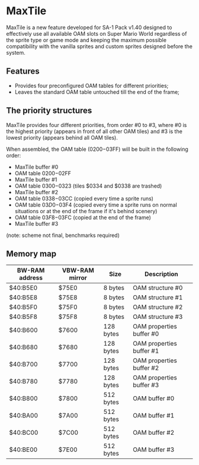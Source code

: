 MaxTile
=======

MaxTile is a new feature developed for SA-1 Pack v1.40 designed to effectively use all available OAM slots on Super Mario World regardless of the sprite type or game mode and keeping the maximum possible compatibility with the vanilla sprites and custom sprites designed before the system.

## Features
- Provides four preconfigured OAM tables for different priorities;
- Leaves the standard OAM table untouched till the end of the frame;

## The priority structures

MaxTile provides four different priorities, from order #0 to #3, where #0 is the highest priority (appears in front of all other OAM tiles) and #3 is the lowest priority (appears behind all OAM tiles).

When assembled, the OAM table ($0200-$03FF) will be built in the following order:

* MaxTile buffer #0
* OAM table $0200-$02FF
* MaxTile buffer #1
* OAM table $0300-$0323 (tiles $0334 and $0338 are trashed)
* MaxTile buffer #2
* OAM table $0338-$03CC (copied every time a sprite runs)
* OAM table $03D0-$03F4 (copied every time a sprite runs on normal situations or at the end of the frame if it's behind scenery)
* OAM table $03F8-$03FC (copied at the end of the frame)
* MaxTile buffer #3

(note: scheme not final, benchmarks required)

## Memory map

| BW-RAM address | VBW-RAM mirror | Size      | Description              |
|----------------|----------------|-----------|--------------------------|
| $40:B5E0       | $75E0          | 8 bytes   | OAM structure #0         |
| $40:B5E8       | $75E8          | 8 bytes   | OAM structure #1         |
| $40:B5F0       | $75F0          | 8 bytes   | OAM structure #2         |
| $40:B5F8       | $75F8          | 8 bytes   | OAM structure #3         |
| $40:B600       | $7600          | 128 bytes | OAM properties buffer #0 |
| $40:B680       | $7680          | 128 bytes | OAM properties buffer #1 |
| $40:B700       | $7700          | 128 bytes | OAM properties buffer #2 |
| $40:B780       | $7780          | 128 bytes | OAM properties buffer #3 |
| $40:B800       | $7800          | 512 bytes | OAM buffer #0            |
| $40:BA00       | $7A00          | 512 bytes | OAM buffer #1            |
| $40:BC00       | $7C00          | 512 bytes | OAM buffer #2            |
| $40:BE00       | $7E00          | 512 bytes | OAM buffer #3            |


